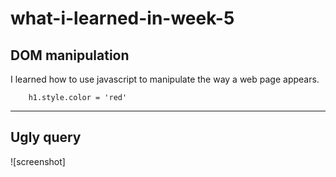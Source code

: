 # what-i-learned-in-week-5

## DOM manipulation
I learned how to use javascript to manipulate the way a web page appears.
``` const h1 = document.querySelector('h1')
    h1.style.color = 'red'
```

---

## Ugly query

![screenshot]